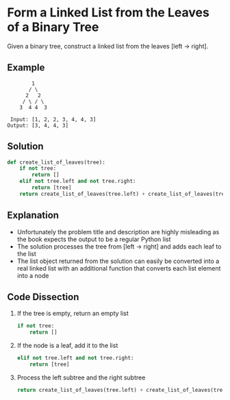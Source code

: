# Form a Linked List from the Leaves of a Binary Tree
Given a binary tree, construct a linked list from the leaves [left -> right].

## Example
```
        1
       / \
      2   2
     / \ / \
    3  4 4  3

 Input: [1, 2, 2, 3, 4, 4, 3]
Output: [3, 4, 4, 3]
```

## Solution
```python
def create_list_of_leaves(tree):
    if not tree:
        return []
    elif not tree.left and not tree.right:
        return [tree]
    return create_list_of_leaves(tree.left) + create_list_of_leaves(tree.right)
```

## Explanation
* Unfortunately the problem title and description are highly misleading as the book expects the output to be a regular Python list
* The solution processes the tree from [left -> right] and adds each leaf to the list
* The list object returned from the solution can easily be converted into a real linked list with an additional function that converts each list element into a node

## Code Dissection
1. If the tree is empty, return an empty list
    ```python
    if not tree:
        return []
    ```
2. If the node is a leaf, add it to the list
    ```python
    elif not tree.left and not tree.right:
        return [tree]
    ```
3. Process the left subtree and the right subtree
    ```python
    return create_list_of_leaves(tree.left) + create_list_of_leaves(tree.right)
    ```